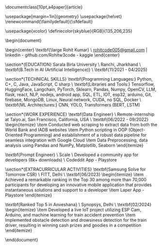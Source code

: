 \documentclass[10pt,a4paper]{article}

\usepackage[margin=1in]{geometry}
\usepackage{helvet}
\renewcommand{\familydefault}{\sfdefault}

\usepackage{xcolor}
\definecolor{skyblue}{RGB}{135,206,235}

\begin{document}

\begin{center}
\textbf{\large Rohit Kumar} \\
rohitcode005@gmail.com | linkedin - github.com/Rohitw3code - kaggle
\end{center}

\section*{EDUCATION}
Sarala Birla University \\
Ranchi, Jharkhand \\
\textbf{B.Tech in AI (Artificial Intelligence)} \\
\textbf{11/2021 - 04/2025}

\section*{TECHNICAL SKILLS}
\textbf{Programming Languages:} Python, C+, C, Java, JavaScript, C sharp \\
\textbf{Libraries and Tools:} Tensorflow, HuggingFace, Langchain, PyTorch, Sklearn, Pandas, Numpy, OpenCV, LLM, flask, react, NLP, nodejs, android app, SQL, ETL, IOT, esp32, arduino, Git, firebase, MongoDB, Linux, Neural network, CUDA, no SQL, Docker \\
\textbf{ML Architectures:} CNN, YOLO, Transformers (BERT, LSTM)

\section*{WORK EXPERIENCE}
\textbf{Data Engineer} \\
Remote-internship at Taiyo.ai, San Francisco, California, USA \\
\textbf{06/2022 - 09/2022}
\begin{itemize}
  \item Conducted web scraping to extract data from both the World Bank and IADB websites
  \item Python scripting in OOP (Object-Oriented Programming) and establishment of a robust data pipeline for seamless integration with Google Cloud
  \item Data Preprocessing, data analysis using Pandas and NumPy, Matplotlib, Seaborn
\end{itemize}

\textbf{Prompt Engineer} \\
Scale \\
Developed a community app for developers (8k+ downloads) \\
Codeddit App - Playstore

\section*{EXTRACURRICULAR ACTIVITIES}
\textbf{Samsung Solve for Tomorrow CSR} \\
FITT, Delhi \\
\textbf{06/2023}
\begin{itemize}
  \item Achieved a remarkable ranking in the Top 30 among more than 70,000 participants for developing an innovative mobile application that provides instantaneous solutions and support to a developer
  \item Laper App - Playstore
\end{itemize}

\textbf{Ranked Top 5 in Anveshana} \\
Synopsys, Delhi \\
\textbf{02/2024}
\begin{itemize}
  \item Developed a live IoT project utilizing ESP Cam, Arduino, and machine learning for train accident prevention
  \item Implemented obstacle detection and drowsiness detection for the train driver, resulting in winning cash prizes and goodies in a competition
\end{itemize}

\end{document}